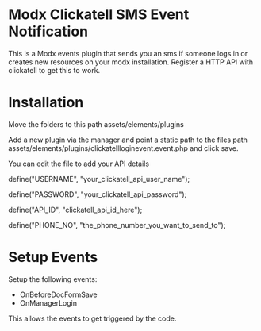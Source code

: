 # Modx Clickatell SMS Event Notification
This is a Modx events plugin that sends you an sms if someone logs in or creates new resources on your modx installation. Register a HTTP API with clickatell to get this to work.

# Installation
Move the folders to this path assets/elements/plugins

Add a new plugin via the manager and point a static path to the files path assets/elements/plugins/clickatellloginevent.event.php and click save.

You can edit the file to add your API details 

define("USERNAME", "your_clickatell_api_user_name");

define("PASSWORD", "your_clickatell_api_password");

define("API_ID", "clickatell_api_id_here");

define("PHONE_NO", "the_phone_number_you_want_to_send_to");

# Setup Events 
Setup the following events:
* OnBeforeDocFormSave
* OnManagerLogin

This allows the events to get triggered by the code.
